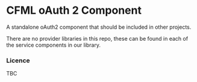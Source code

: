 # CFML oAuth 2 Component

A standalone oAuth2 component that should be included in other projects.

There are no provider libraries in this repo, these can be found in each of the service components in our library.

### Licence

TBC
